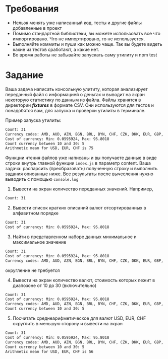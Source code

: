 # Требования

* Нельзя менять уже написанный код, тесты и другие файлы добавленные в проект
* Помимо стандартной библиотеки, вы можете использовать все что импортировано. Что не импортировано, то не используется.
* Выполняйте коммиты и пуши как можно чаще. Так вы будете видеть какие из тестов сработают, а какие нет.
* Во время работы не забывайте запускать саму утилиту и npm test

# Задание

Ваша задача написать консольную улититу, которая анализирует переданный файл с информацией о деньгах и выводит на экран некоторую статистику по данным из файла. Файлы хранятся в директории *__fixtures__* в формате CSV. Они используются для тестов и понадобятся вам, для запуска и проверки утилиты в терминале.

Пример запуска утилиты:

```bash
Count: 31
Currency codes: AMD, AUD, AZN, BGN, BRL, BYN, CHF, CZK, DKK, EUR, GBP, HKD, HUF, JPY, KRW, SEK, USD, ZAR
Cost of currency: Min: 0.0595924, Max: 95.8018
Count currency between 10 and 30: 5
Arithmetic mean for USD, EUR, CHF is 75
```

Функции чтения файлов уже написаны и вы получаете данные в виде строки внутрь главной функции 
`index.js` в параметр content. Ваша задача: распарсить (преобразовать) полученную строку и выполнить задания описанные ниже. Все результаты 
после вычесления нужно выводить с помощью `console.log`

1. Вывести на экран количество переданных значений. Например,
```bash
Count: 31
```

2. Вывести список кратких описаний валют отсортированных в алфавитном порядке
```bash
Count: 31
Cost of currency: Min: 0.0595924, Max: 95.8018
```

3. Найти в представленном наборе данных минимальное и максимальное значение
```bash
Count: 31
Cost of currency: Min: 0.0595924, Max: 95.8018
Currency codes: AMD, AUD, AZN, BGN, BRL, BYN, CHF, CZK, DKK, EUR, GBP, HKD, HUF, JPY, KRW, SEK, USD, ZAR
```
округление не требуется

4. Вывести на экран количество валют, стоимость которых лежит в диапозоне от 10 до 30 (включительно)
```bash
Count: 31
Cost of currency: Min: 0.0595924, Max: 95.8018
Currency codes: AMD, AUD, AZN, BGN, BRL, BYN, CHF, CZK, DKK, EUR, GBP, HKD, HUF, JPY, KRW, SEK, USD, ZAR
Count currency between 10 and 30: 5
```

5. Посчитать среднеарифметическое для валют USD, EUR, CHF округлить в меньшую сторону и вывести на экран
```bash
Count: 31
Cost of currency: Min: 0.0595924, Max: 95.8018
Currency codes: AMD, AUD, AZN, BGN, BRL, BYN, CHF, CZK, DKK, EUR, GBP, HKD, HUF, JPY, KRW, SEK, USD, ZAR
Count currency between 10 and 30: 5
Arithmetic mean for USD, EUR, CHF is 56
```
